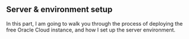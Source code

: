 ## Server & environment setup
In this part, I am going to walk you through the process of deploying the free Oracle Cloud instance, and how I set up the server environment.
